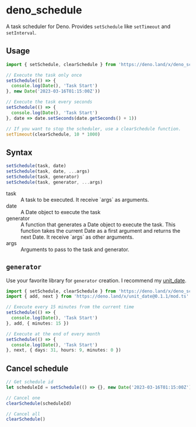 # deno_schedule

A task scheduler for Deno.
Provides `setSchedule` like `setTimeout` and `setInterval`.

## Usage

```ts
import { setSchedule, clearSchedule } from 'https://deno.land/x/deno_schedule@1.0.0/mod.ts'

// Execute the task only once
setSchedule(() => {
  console.log(Date(), 'Task Start')
}, new Date('2023-03-16T01:15:00Z'))

// Execute the task every seconds
setSchedule(() => {
  console.log(Date(), 'Task Start')
}, date => date.setSeconds(date.getSeconds() + 1))

// If you want to stop the scheduler, use a clearSchedule function.
setTimeout(clearSchedule, 10 * 1000)
```

## Syntax

```js
setSchedule(task, date)
setSchedule(task, date, ...args)
setSchedule(task, generator)
setSchedule(task, generator, ...args)
```
<dl>
  <dt>task</dt>
  <dd>A task to be executed. It receive `args` as arguments.</dd>
  <dt>date</dt>
  <dd>A Date object to execute the task</dd>
  <dt>generator</dt>
  <dd>
    A function that generates a Date object to execute the task.
    This function takes the current Date as a first argument and returns the next Date.
    It receive `args` as other arguments.
  </dd>
  <dt>args</dt>
  <dd>Arguments to pass to the task and generator.</dd>
</dl>


## `generator`

Use your favorite library for `generator` creation. I recommend my [unit_date](https://deno.land/x/unit_date).


```ts
import { setSchedule, clearSchedule } from 'https://deno.land/x/deno_schedule@1.0.0/mod.ts'
import { add, next } from 'https://deno.land/x/unit_date@0.1.1/mod.ts'

// Execute every 15 minutes from the current time
setSchedule(() => {
  console.log(Date(), 'Task Start')
}, add, { minutes: 15 })

// Execute at the end of every month
setSchedule(() => {
  console.log(Date(), 'Task Start')
}, next, { days: 31, hours: 9, minutes: 0 })
```

## Cancel schedule

```ts
// Get schedule id
let scheduleId = setSchedule(() => {}, new Date('2023-03-16T01:15:00Z'))

// Cancel one
clearSchedule(scheduleId)

// Cancel all
clearSchedule()
```